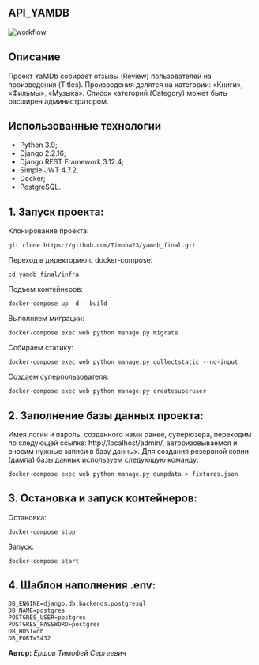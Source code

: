 ## API_YAMDB

![workflow](https://github.com/Timoha23/yamdb_final/actions/workflows/yamdb_workflow.yml/badge.svg)

## Описание
Проект YaMDb собирает отзывы (Review) пользователей на произведения (Titles). Произведения делятся на категории: «Книги», «Фильмы», «Музыка». Список категорий (Category) может быть расширен администратором.
## Использованные технологии

* Python 3.9;
* Django 2.2.16;
* Django REST Framework 3.12.4;
* Simple JWT 4.7.2.
* Docker;
* PostgreSQL.

## 1. Запуск проекта:

 Клонирование проекта:
 

    git clone https://github.com/Timoha23/yamdb_final.git
Переход в директорию с docker-compose:

    cd yamdb_final/infra

Подъем контейнеров:

    docker-compose up -d --build

Выполняем миграции:

    docker-compose exec web python manage.py migrate

Собираем статику:

    docker-compose exec web python manage.py collectstatic --no-input

Создаем суперпользователя:

    docker-compose exec web python manage.py createsuperuser

## 2. Заполнение базы данных проекта:
Имея логин и пароль, созданного нами ранее, суперюзера, переходим по следующей ссылке: http://localhost/admin/, авторизовываемся и вносим нужные записи в базу данных.
Для создания резервной копии (дампа) базы данных используем следующую команду:

    docker-compose exec web python manage.py dumpdata > fixtures.json
## 3. Остановка и запуск контейнеров:
Остановка:

    docker-compose stop

Запуск:

    docker-compose start

## 4. Шаблон наполнения .env:

    DB_ENGINE=django.db.backends.postgresql
    DB_NAME=postgres
    POSTGRES_USER=postgres
    POSTGRES_PASSWORD=postgres
    DB_HOST=db
    DB_PORT=5432

**Автор:**
*Ершов Тимофей Сергеевич*
